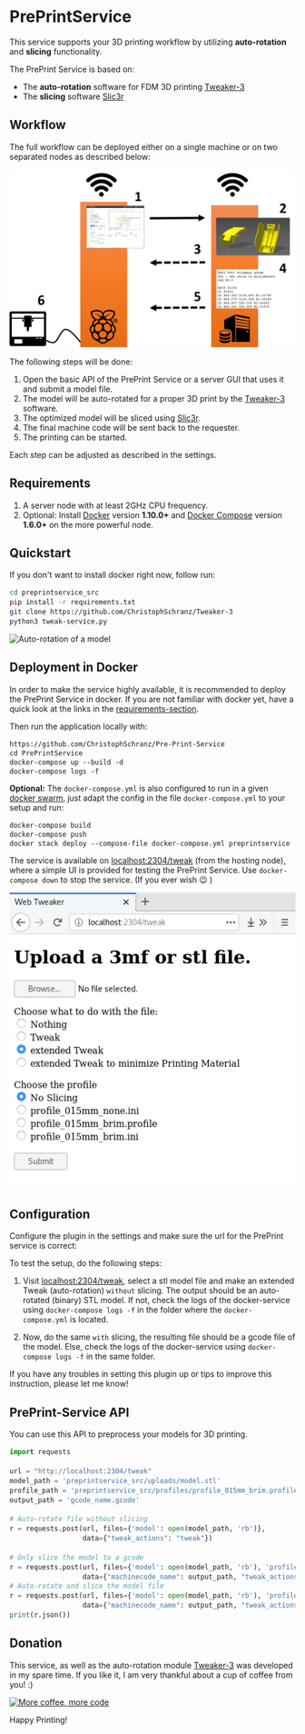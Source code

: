 # PrePrintService

This service supports your 3D printing workflow by utilizing **auto-rotation** 
and **slicing** functionality.

The PrePrint Service is based on:
* The **auto-rotation** software for FDM 3D printing [Tweaker-3](https://github.com/ChristophSchranz/Tweaker-3)
* The **slicing** software [Slic3r](https://slic3r.org/)


## Workflow

The full workflow can be deployed either on a single machine or on two separated nodes as described below:

![Workflow](/extras/workflow.png)

The following steps will be done:

1. Open the basic API of the PrePrint Service or a server GUI 
that uses it and submit a model file.
2. The model will be auto-rotated for a proper 3D print by the [Tweaker-3](https://github.com/ChristophSchranz/Tweaker-3) software.
4. The optimized model will be sliced using [Slic3r](https://slic3r.org/).
5. The final machine code will be sent back to the requester.
6. The printing can be started.

Each step can be adjusted as described in the settings.

## Requirements

1. A server node with at least 2GHz CPU frequency.
2. Optional: Install [Docker](https://www.docker.com/community-edition#/download) version **1.10.0+**
   and [Docker Compose](https://docs.docker.com/compose/install/) version **1.6.0+**
   on the more powerful node.


## Quickstart

If you don't want to install docker right now, follow run:

```bash
cd preprintservice_src
pip install -r requirements.txt
git clone https://github.com/ChristophSchranz/Tweaker-3
python3 tweak-service.py
```

![Auto-rotation of a model](https://github.com/ChristophSchranz/Tweaker-3/blob/master/auto-rotation.png)

## Deployment in Docker

In order to make the service highly available, it is recommended to deploy the PrePrint Service 
in docker. If you are
not familiar with docker yet, have a quick look at the links in the 
[requirements-section](#requirements).

Then run the application locally with:

    https://github.com/ChristophSchranz/Pre-Print-Service
    cd PrePrintService
    docker-compose up --build -d
    docker-compose logs -f
     
**Optional:** The `docker-compose.yml` is also configured to run in a given 
[docker swarm](https://www.youtube.com/watch?v=x843GyFRIIY), just
 adapt the config in the file `docker-compose.yml` to your setup and run:

    docker-compose build
    docker-compose push
    docker stack deploy --compose-file docker-compose.yml preprintservice

The service is available on [localhost:2304/tweak](http://localhost:2304/tweak) 
(from the hosting node), 
where a simple UI is provided for testing the PrePrint Service.
Use `docker-compose down` to stop the service. (If you ever wish :wink: )

![PrePrint Service](/extras/PrePrintService.png)


## Configuration

Configure the plugin in the settings and make sure the url for the PrePrint service is 
correct:

To test the setup, do the following steps:

1. Visit [localhost:2304/tweak](http://localhost:2304/tweak), select a stl model file
   and make an extended Tweak (auto-rotation) `without` slicing. The output should be
   an auto-rotated (binary) STL model. If not, check the logs of the docker-service
   using `docker-compose logs -f` in the folder where the `docker-compose.yml` is located.

2. Now, do the same `with` slicing, the resulting file should be a gcode file of the model.
   Else, check the logs of the docker-service using `docker-compose logs -f` in the 
   same folder.
   
If you have any troubles in setting this plugin up or tips to improve this instruction,
 please let me know!
 
 
## PrePrint-Service API

You can use this API to preprocess your models for 3D printing.

```python
import requests

url = "http://localhost:2304/tweak"
model_path = 'preprintservice_src/uploads/model.stl'
profile_path = 'preprintservice_src/profiles/profile_015mm_brim.profile'
output_path = 'gcode_name.gcode'
        
# Auto-rotate file without slicing
r = requests.post(url, files={'model': open(model_path, 'rb')},
                  data={"tweak_actions": "tweak"})

# Only slice the model to a gcode
r = requests.post(url, files={'model': open(model_path, 'rb'), 'profile': open(profile_path, 'rb')},
                  data={"machinecode_name": output_path, "tweak_actions": "slice"})
# Auto-rotate and slice the model file
r = requests.post(url, files={'model': open(model_path, 'rb'), 'profile': open(profile_path, 'rb')},
                  data={"machinecode_name": output_path, "tweak_actions": "tweak slice"})
print(r.json())
```


## Donation

This service, as well as the auto-rotation module 
[Tweaker-3](https://github.com/ChristophSchranz/Tweaker-3) was developed in my spare time.
If you like it, I am very thankful about a cup of coffee from you! :) 

[![More coffee, more code](https://img.shields.io/badge/Donate-PayPal-green.svg)](https://www.paypal.com/cgi-bin/webscr?cmd=_s-xclick&hosted_button_id=RG7UBJMUNLMHN&source=url)

Happy Printing!
